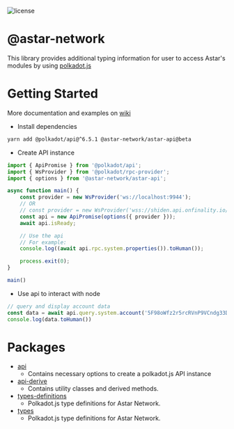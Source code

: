 ![license](https://img.shields.io/badge/License-Apache%202.0-blue?logo=apache&style=flat-square)
# @astar-network

This library provides additional typing information for user to access Astar's modules by using [polkadot.js](https://github.com/polkadot-js/api)

# Getting Started

More documentation and examples on [wiki](https://github.com/webb-tools/astar.js/wiki)

- Install dependencies

```bash
yarn add @polkadot/api@^6.5.1 @astar-network/astar-api@beta
```

- Create API instance

```ts
import { ApiPromise } from '@polkadot/api';
import { WsProvider } from '@polkadot/rpc-provider';
import { options } from '@astar-network/astar-api';

async function main() {
    const provider = new WsProvider('ws://localhost:9944');
    // OR
    // const provider = new WsProvider('wss://shiden.api.onfinality.io/public-ws');
    const api = new ApiPromise(options({ provider }));
    await api.isReady;

    // Use the api
    // For example:
    console.log((await api.rpc.system.properties()).toHuman());

    process.exit(0);
}

main()
```

- Use api to interact with node

```ts
// query and display account data
const data = await api.query.system.account('5F98oWfz2r5rcRVnP9VCndg33DAAsky3iuoBSpaPUbgN9AJn');
console.log(data.toHuman())
```

# Packages

- [api](./packages/api)
  - Contains necessary options to create a polkadot.js API instance
- [api-derive](./packages/api-derive)
  - Contains utility classes and derived methods.
- [types-definitions](./packages/type-definitions)
  - Polkadot.js type definitions for Astar Network.
- [types](./packages/types)
  - Polkadot.js type definitions for Astar Network.
